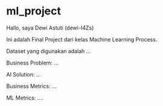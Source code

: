 # ml_project
Hallo, saya Dewi Astuti (dewi-I4Zs)

Ini adalah Final Project dari kelas Machine Learning Process. 

Dataset yang digunakan adalah ...

Business Problem: ...

AI Solution: ...

Business Metrics: ...

ML Metrics: ....
